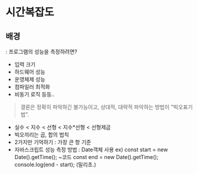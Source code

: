# 시간복잡도

## 배경

: 프로그램의 성능을 측정하려면?

- 입력 크기
- 하드웨어 성능
- 운영체제 성능
- 컴파일러 최적화
- 비동기 로직 등등..

> 결론은 정확히 파악하긴 불가능이고,
> 상대적, 대략적 파악하는 방법이 "빅오표기법".

- 실수 < 지수 < 선형 < 지수\*선형 < 선형제곱
- 빅오끼리는 곱, 합의 법칙
- 2가지만 기억하기 : 가장 큰 항 기준
- 자바스크립트 성능 측정 방법 : Date객체 사용
  ex)
  const start = new Date().getTime();
  ~코드
  const end = new Date().getTime();
  console.log(end - start);
  (밀리초.)
